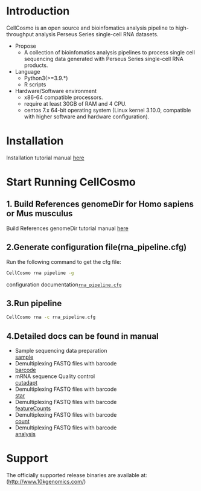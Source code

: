 # Introduction
CellCosmo is an open source and bioinfomatics analysis pipeline to high-throughput analysis Perseus Series single-cell RNA datasets.
* Propose
   * A collection of bioinfomatics analysis pipelines to process single cell sequencing data generated with Perseus Series single-cell RNA products.
* Language
   * Python3(>=3.9.*)
   * R scripts
* Hardware/Software environment
   * x86-64 compatible processors.
   * require at least 30GB of RAM and 4 CPU.
   * centos 7.x 64-bit operating system (Linux kernel 3.10.0, compatible with higher software and hardware configuration).
# Installation
Installation tutorial manual [here](docs/install.md)

# Start Running CellCosmo
## 1. Build References  genomeDir for Homo sapiens or Mus musculus
Build References genomeDir tutorial manual [here](docs/Build_References_genomeDir.md)

## 2.Generate configuration file(rna_pipeline.cfg)
Run the following command to get the cfg file:
```bash
CellCosmo rna pipeline -g
```
configuration documentation[`rna_pipeline.cfg`](docs/rna/rna_pipeline.cfg)
## 3.Run pipeline
```bash
CellCosmo rna -c rna_pipeline.cfg
```

## 4.Detailed docs can be found in manual
* Sample sequencing data preparation  
[sample](docs/rna/sample.md)  
* Demultiplexing FASTQ files with barcode  
[barcode](docs/rna/barcode.md)  
* mRNA sequence Quality control  
[cutadapt](docs/rna/cutadapt.md)  
* Demultiplexing FASTQ files with barcode  
[star](docs/rna/star.md)  
* Demultiplexing FASTQ files with barcode  
[featureCounts](docs/rna/featureCounts.md)  
* Demultiplexing FASTQ files with barcode  
[count](docs/rna/count.md)  
* Demultiplexing FASTQ files with barcode  
[analysis](docs/rna/analysis.md)  

# Support
The officially supported release binaries are available at: (http://www.10kgenomics.com/)

